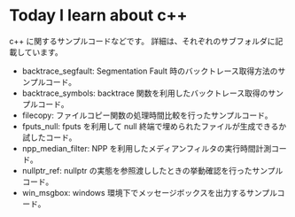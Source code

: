 # Today I learn about c++

c++ に関するサンプルコードなどです。
詳細は、それぞれのサブフォルダに記載しています。

- backtrace_segfault: Segmentation Fault 時のバックトレース取得方法のサンプルコード。
- backtrace_symbols: backtrace 関数を利用したバックトレース取得のサンプルコード。
- filecopy: ファイルコピー関数の処理時間比較を行ったサンプルコード。
- fputs_null: fputs を利用して null 終端で埋められたファイルが生成できるか試したコード。
- npp_median_filter: NPP を利用したメディアンフィルタの実行時間計測コード。
- nullptr_ref: nullptr の実態を参照渡ししたときの挙動確認を行ったサンプルコード。
- win_msgbox: windows 環境下でメッセージボックスを出力するサンプルコード。

